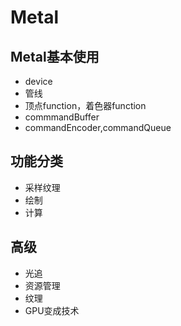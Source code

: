 # Metal


## Metal基本使用
- device 
- 管线
- 顶点function，着色器function
- commmandBuffer
- commandEncoder,commandQueue


## 功能分类
- 采样纹理
- 绘制
- 计算


## 高级
- 光追
- 资源管理
- 纹理
- GPU变成技术
